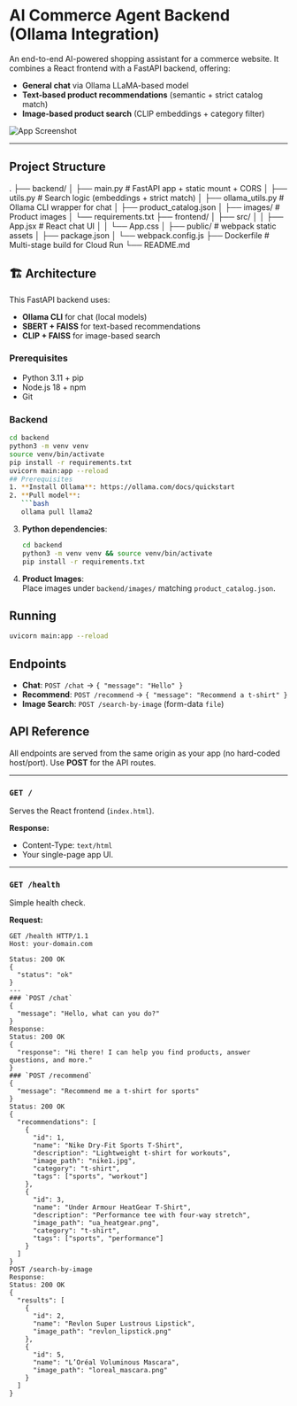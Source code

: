 # AI Commerce Agent Backend (Ollama Integration)

An end-to-end AI-powered shopping assistant for a commerce website. It combines a React frontend with a FastAPI backend, offering:

- **General chat** via Ollama LLaMA-based model  
- **Text-based product recommendations** (semantic + strict catalog match)  
- **Image-based product search** (CLIP embeddings + category filter)  

![App Screenshot](docs/images/app_screenshot.png)

---
## Project Structure
.
├── backend/
│   ├── main.py             # FastAPI app + static mount + CORS
│   ├── utils.py            # Search logic (embeddings + strict match)
│   ├── ollama_utils.py     # Ollama CLI wrapper for chat
│   ├── product_catalog.json
│   ├── images/             # Product images
│   └── requirements.txt
├── frontend/
│   ├── src/
│   │   ├── App.jsx         # React chat UI
│   │   └── App.css
│   ├── public/             # webpack static assets
│   ├── package.json
│   └── webpack.config.js
├── Dockerfile              # Multi-stage build for Cloud Run
└── README.md

## 🏗 Architecture

This FastAPI backend uses:
- **Ollama CLI** for chat (local models)
- **SBERT + FAISS** for text-based recommendations
- **CLIP + FAISS** for image-based search

### Prerequisites

- Python 3.11 + pip  
- Node.js 18 + npm  
- Git

### Backend

```bash
cd backend
python3 -m venv venv
source venv/bin/activate
pip install -r requirements.txt
uvicorn main:app --reload
## Prerequisites
1. **Install Ollama**: https://ollama.com/docs/quickstart  
2. **Pull model**:  
   ```bash
   ollama pull llama2
   ```
3. **Python dependencies**:
   ```bash
   cd backend
   python3 -m venv venv && source venv/bin/activate
   pip install -r requirements.txt
   ```
4. **Product Images**:  
   Place images under `backend/images/` matching `product_catalog.json`.

## Running
```bash
uvicorn main:app --reload
```

## Endpoints
- **Chat**: `POST /chat` → `{ "message": "Hello" }`  
- **Recommend**: `POST /recommend` → `{ "message": "Recommend a t-shirt" }`  
- **Image Search**: `POST /search-by-image` (form-data `file`)

## API Reference

All endpoints are served from the same origin as your app (no hard-coded host/port). Use **POST** for the API routes.

---

### `GET /`

Serves the React frontend (`index.html`).

**Response:**  
- Content-Type: `text/html`  
- Your single-page app UI.

---

### `GET /health`

Simple health check.

**Request:**  
```http
GET /health HTTP/1.1
Host: your-domain.com

Status: 200 OK
{
  "status": "ok"
}
--- 
### `POST /chat`
{
  "message": "Hello, what can you do?"
}
Response: 
Status: 200 OK
{
  "response": "Hi there! I can help you find products, answer questions, and more."
}
### `POST /recommend`
{
  "message": "Recommend me a t-shirt for sports"
}
Status: 200 OK
{
  "recommendations": [
    {
      "id": 1,
      "name": "Nike Dry-Fit Sports T-Shirt",
      "description": "Lightweight t-shirt for workouts",
      "image_path": "nike1.jpg",
      "category": "t-shirt",
      "tags": ["sports", "workout"]
    },
    {
      "id": 3,
      "name": "Under Armour HeatGear T-Shirt",
      "description": "Performance tee with four-way stretch",
      "image_path": "ua_heatgear.png",
      "category": "t-shirt",
      "tags": ["sports", "performance"]
    }
  ]
}
POST /search-by-image
Response: 
Status: 200 OK
{
  "results": [
    {
      "id": 2,
      "name": "Revlon Super Lustrous Lipstick",
      "image_path": "revlon_lipstick.png"
    },
    {
      "id": 5,
      "name": "L’Oréal Voluminous Mascara",
      "image_path": "loreal_mascara.png"
    }
  ]
}
